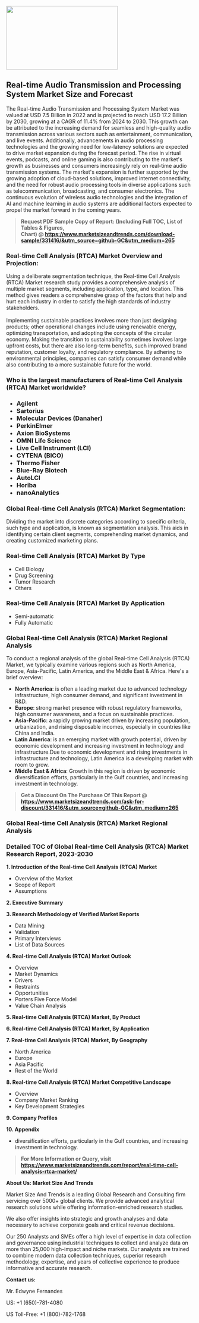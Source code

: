 <p><img class="alignnone size-medium wp-image-20088" src="https://ffe5etoiles.com/wp-content/uploads/2024/12/MST1-300x171.png" alt="" width="300" height="171" /></p><h2>Real-time Audio Transmission and Processing System Market Size and Forecast</h2><p>The Real-time Audio Transmission and Processing System Market was valued at USD 7.5 Billion in 2022 and is projected to reach USD 17.2 Billion by 2030, growing at a CAGR of 11.4% from 2024 to 2030. This growth can be attributed to the increasing demand for seamless and high-quality audio transmission across various sectors such as entertainment, communication, and live events. Additionally, advancements in audio processing technologies and the growing need for low-latency solutions are expected to drive market expansion during the forecast period. The rise in virtual events, podcasts, and online gaming is also contributing to the market's growth as businesses and consumers increasingly rely on real-time audio transmission systems. The market's expansion is further supported by the growing adoption of cloud-based solutions, improved internet connectivity, and the need for robust audio processing tools in diverse applications such as telecommunication, broadcasting, and consumer electronics. The continuous evolution of wireless audio technologies and the integration of AI and machine learning in audio systems are additional factors expected to propel the market forward in the coming years.</p></p><blockquote id="" class=""><strong>Request PDF Sample Copy of Report: (Including Full TOC, List of Tables &amp; Figures, Chart)&nbsp;@&nbsp;<strong><a href="https://www.marketsizeandtrends.com/download-sample/331416/&utm_source=github-GC&utm_medium=265" target="_blank">https://www.marketsizeandtrends.com/download-sample/331416/&utm_source=github-GC&utm_medium=265</a></strong></strong></blockquote><h3 id="" class="">Real-time Cell Analysis (RTCA) Market&nbsp;Overview and Projection:</h3><p id="" class="">Using a deliberate segmentation technique, the Real-time Cell Analysis (RTCA) Market research study provides a comprehensive analysis of multiple market segments, including application, type, and location. This method gives readers a comprehensive grasp of the factors that help and hurt each industry in order to satisfy the high standards of industry stakeholders. <br /> <br />Implementing sustainable practices involves more than just designing products; other operational changes include using renewable energy, optimizing transportation, and adopting the concepts of the circular economy. Making the transition to sustainability sometimes involves large upfront costs, but there are also long-term benefits, such improved brand reputation, customer loyalty, and regulatory compliance. By adhering to environmental principles, companies can satisfy consumer demand while also contributing to a more sustainable future for the world.</p><h3 id="" class="">Who is the largest manufacturers of&nbsp;Real-time Cell Analysis (RTCA) Market worldwide?</h3><h3 class=""><p><ul><li>Agilent </li><li> Sartorius </li><li> Molecular Devices (Danaher) </li><li> PerkinElmer </li><li> Axion BioSystems </li><li> OMNI Life Science </li><li> Live Cell Instrument (LCI) </li><li> CYTENA (BICO) </li><li> Thermo Fisher </li><li> Blue-Ray Biotech </li><li> AutoLCI </li><li> Horiba </li><li> nanoAnalytics</li></ul></p></h3><h3 id="" class="">Global&nbsp;Real-time Cell Analysis (RTCA) Market Segmentation:</h3><p id="" class="">Dividing the market into discrete categories according to specific criteria, such type and application, is known as segmentation analysis. This aids in identifying certain client segments, comprehending market dynamics, and creating customized marketing plans.</p><h3 id="" class="">Real-time Cell Analysis (RTCA) Market&nbsp;By Type</h3><p><p><ul><li>Cell Biology</li><li> Drug Screening</li><li> Tumor Research</li><li> Others</p></li></ul></p></p><h3 id="" class="">Real-time Cell Analysis (RTCA) Market&nbsp;By Application</h3><p class=""><p><ul><li>Semi-automatic</li><li> Fully Automatic</li></ul></p></p><h3 id="" class="">Global Real-time Cell Analysis (RTCA) Market Regional Analysis</h3><p id="" class="">To conduct a regional analysis of the global Real-time Cell Analysis (RTCA) Market, we typically examine various regions such as North America, Europe, Asia-Pacific, Latin America, and the Middle East &amp; Africa. Here's a brief overview:</p><ul><li><strong>North America</strong>: is often a leading market due to advanced technology infrastructure, high consumer demand, and significant investment in R&amp;D.</li><li><strong>Europe</strong>: strong market presence with robust regulatory frameworks, high consumer awareness, and a focus on sustainable practices.</li><li><strong>Asia-Pacific</strong>: a rapidly growing market driven by increasing population, urbanization, and rising disposable incomes, especially in countries like China and India.</li><li><strong>Latin America</strong>: is an emerging market with growth potential, driven by economic development and increasing investment in technology and infrastructure.Due to economic development and rising investments in infrastructure and technology, Latin America is a developing market with room to grow.</li><li><strong>Middle East &amp; Africa</strong>: Growth in this region is driven by economic diversification efforts, particularly in the Gulf countries, and increasing investment in technology.</li></ul><blockquote id="" class=""><strong>Get a Discount On The Purchase Of This Report @ <strong><a href="https://www.marketsizeandtrends.com/ask-for-discount/331416/&utm_source=github-GC&utm_medium=265" target="_blank">https://www.marketsizeandtrends.com/ask-for-discount/331416/&utm_source=github-GC&utm_medium=265</a></strong></strong></blockquote><h3 id="" class="">Global Real-time Cell Analysis (RTCA) Market Regional Analysis</h3><h3 id="" class="">Detailed TOC of Global Real-time Cell Analysis (RTCA) Market Research Report, 2023-2030</h3><p id="" class=""><strong>1. Introduction of the Real-time Cell Analysis (RTCA) Market</strong></p><ul><li>Overview of the Market</li><li>Scope of Report</li><li>Assumptions</li></ul><p id="" class=""><strong>2. Executive Summary</strong></p><p id="" class=""><strong>3. Research Methodology of Verified Market Reports</strong></p><ul><li>Data Mining</li><li>Validation</li><li>Primary Interviews</li><li>List of Data Sources</li></ul><p id="" class=""><strong>4. Real-time Cell Analysis (RTCA) Market Outlook</strong></p><ul><li>Overview</li><li>Market Dynamics</li><li>Drivers</li><li>Restraints</li><li>Opportunities</li><li>Porters Five Force Model</li><li>Value Chain Analysis</li></ul><p id="" class=""><strong>5. Real-time Cell Analysis (RTCA) Market, By Product</strong></p><p id="" class=""><strong>6. Real-time Cell Analysis (RTCA) Market, By Application</strong></p><p id="" class=""><strong>7. Real-time Cell Analysis (RTCA) Market, By Geography</strong></p><ul><li>North America</li><li>Europe</li><li>Asia Pacific</li><li>Rest of the World</li></ul><p id="" class=""><strong>8. Real-time Cell Analysis (RTCA) Market Competitive Landscape</strong></p><ul><li>Overview</li><li>Company Market Ranking</li><li>Key Development Strategies</li></ul><p id="" class=""><strong>9. Company Profiles</strong></p><p id="" class=""><strong>10. Appendix</strong></p><ul><li>diversification efforts, particularly in the Gulf countries, and increasing investment in technology.</li></ul><blockquote id="" class=""><strong>For More Information or Query, visit <strong><strong><a href="https://www.marketsizeandtrends.com/report/real-time-cell-analysis-rtca-market/" target="_blank">https://www.marketsizeandtrends.com/report/real-time-cell-analysis-rtca-market/</a></strong></strong></strong></blockquote><p id="" class=""><strong>About Us: Market Size And Trends</strong></p><p id="" class="">Market Size And Trends is a leading Global Research and Consulting firm servicing over 5000+ global clients. We provide advanced analytical research solutions while offering information-enriched research studies.</p><p id="" class="">We also offer insights into strategic and growth analyses and data necessary to achieve corporate goals and critical revenue decisions.</p><p id="" class="">Our 250 Analysts and SMEs offer a high level of expertise in data collection and governance using industrial techniques to collect and analyze data on more than 25,000 high-impact and niche markets. Our analysts are trained to combine modern data collection techniques, superior research methodology, expertise, and years of collective experience to produce informative and accurate research.</p><p id="" class=""><strong>Contact us:</strong></p><p id="" class="">Mr. Edwyne Fernandes</p><p id="" class="">US: +1 (650)-781-4080</p><p id="" class="">US Toll-Free: +1 (800)-782-1768</p>
